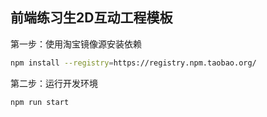 ## 前端练习生2D互动工程模板

第一步：使用淘宝镜像源安装依赖
```bash
npm install --registry=https://registry.npm.taobao.org/
```

第二步：运行开发环境
```bash
npm run start
```